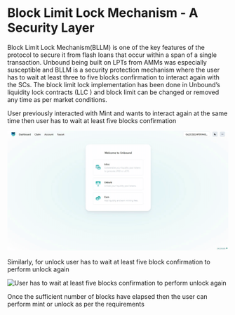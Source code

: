 # Block Limit Lock Mechanism  - A Security Layer

Block Limit Lock Mechanism\(BLLM\) is one of the key features of the protocol to secure it from flash loans that occur within a span of a single transaction. Unbound being built on LPTs from AMMs was especially susceptible and BLLM is a security protection mechanism where the user has to wait at least three to five blocks confirmation to interact again with the SCs. The block limit lock implementation has been done in Unbound’s liquidity lock contracts \(LLC \) and block limit can be changed or removed any time as per market conditions.

User previously interacted with Mint and wants to interact again at the same time  then user has to wait at least five blocks confirmation 

![User has to wait at least five blocks confirmation to perform Mint ](.gitbook/assets/record-2021-04-12-12-58-42-788.gif)

Similarly, for unlock user has to wait at least five block confirmation to perform unlock again  

![User has to wait at least five blocks confirmation to perform unlock again ](.gitbook/assets/record-2021-04-12-12-59-58-828.gif)

Once the sufficient number of blocks have elapsed then the user can perform mint or unlock as per the requirements



